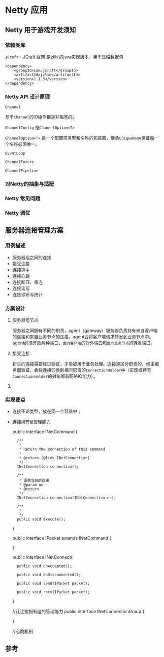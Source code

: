 Netty 应用
==========

## Netty 用于游戏开发须知
### 依赖类库

`JCraft` - [JCraft 官网](http://www.jcraft.com/jzlib/) 是zlib 的java实现版本，用于压缩数据包

	<dependency>
		<groupId>com.jcraft</groupId>
		<artifactId>jzlib</artifactId>
		<version>1.1.3</version>
	</dependency>


            

### Netty API 设计原理

`Channel`

基于`Channel`的IO操作都是非阻塞的。


`ChannelConfig` 是`ChannelOption<T>`

`ChannelOption<T>` 是一个配置项类型和名称的包装器，继承`UniqueName`保证每一个名称必须唯一。

`EventLoop`

`ChannelFuture`

`ChannelPipeline`





### 对Netty的抽象与适配

### Netty 常见问题

### Netty 调优


## 服务器连接管理方案

### 用例描述

- 服务器组之间的连接
- 接受连接
- 连接握手
- 连接心跳
- 连接断开、重连
- 连接读写
- 连接诊断与统计


### 方案设计

1. 服务器组节点

	服务器之间拥有不同的职责，agent（gateway）服务器负责持有来自客户端的连接和来自业务节点的连接，agent会将客户端请求转发到业务节点中。agent必须开放两种端口，`面向客户端`的对外端口和`面向业务节点`的转发端口。
	
	

2. 接受连接

	新生的连接需要经过验证，才能被用于业务处理。连接是区分职责的，经由服务器验证，会将连接归类到相同职责的`ConnectionHolder`中（实现或持有`ConnectionHolder`的对象都有网络IO能力）。
	
3. 

### 实现要点


- 连接不论类型，放在同一个容器中；
- 连接拥有`组`管理能力


	public interface INetCommand {

		/**
		 * 
		 * Return the connection of this command.
		 * 
		 * @return {@link INetConnection}
		 */
		INetConnection connection();
		
		/**
		 * 设置当前的连接
		 * @param nc
		 * @return
		 */
		INetConnection connection(INetConnection nc);
		
		/**
		 * 
		 */
		public void execute();
		
	}

	public interface IPacket extends INetCommand {

	
	}

	public interface INetConnect{

		public void onAccepted();
		
		public void onDisconnected();
		
		public void send(IPacket packet);
		
		public void recv(IPacket packet);

	}

	//让连接拥有组的管理能力
	public interface INetConnectionGroup {

	
	}

	//心跳机制


## 参考

